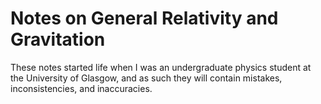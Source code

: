 # Notes on General Relativity and Gravitation

These notes started life when I was an undergraduate physics student at the University of Glasgow, and as such they will contain mistakes, inconsistencies, and inaccuracies.
